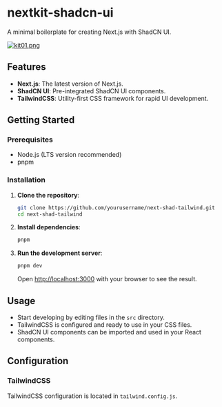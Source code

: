 #  nextkit-shadcn-ui 

A minimal boilerplate for creating Next.js  with ShadCN UI.


[![kit01.png](https://i.postimg.cc/P5GmSQXM/kit01.png)](https://postimg.cc/kBc648tV)

## Features

- **Next.js**: The latest version of Next.js.
- **ShadCN UI**: Pre-integrated ShadCN UI components.
- **TailwindCSS**: Utility-first CSS framework for rapid UI development.

## Getting Started

### Prerequisites

- Node.js (LTS version recommended)
- pnpm

### Installation

1. **Clone the repository**:

    ```bash
    git clone https://github.com/yourusername/next-shad-tailwind.git
    cd next-shad-tailwind
    ```

2. **Install dependencies**:

    ```bash
    pnpm 
    ```

3. **Run the development server**:

    ```bash
    pnpm dev
    ```

    Open [http://localhost:3000](http://localhost:3000) with your browser to see the result.

## Usage

- Start developing by editing files in the `src` directory.
- TailwindCSS is configured and ready to use in your CSS files.
- ShadCN UI components can be imported and used in your React components.

## Configuration

### TailwindCSS

TailwindCSS configuration is located in `tailwind.config.js`.


